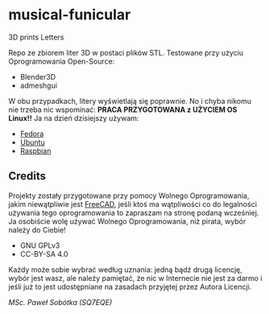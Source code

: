 # musical-funicular
3D prints Letters

Repo ze zbiorem liter 3D w postaci plików STL. Testowane przy użyciu Oprogramowania Open-Source:

- Blender3D
- admeshgui

W obu przypadkach, litery wyświetlają się poprawnie. No i chyba nikomu nie trzeba nic wspominać: **PRACA PRZYGOTOWANA z UŻYCIEM OS Linux!!** Ja na dzień dzisiejszy używam:

- [Fedora](https://getfedora.org/pl/ "Fedora")
- [Ubuntu](https://ubuntu.com/#download "Ubuntu")
- [Raspbian](https://www.raspberrypi.org/downloads/raspbian/ "Raspbian")

## Credits

Projekty zostały przygotowane przy pomocy Wolnego Oprogramowania, jakim niewątpliwie jest [FreeCAD](https://www.freecadweb.org, "3D modeler"), jeśli ktoś ma wątpliwości co do legalności używania tego oprogramowania to zapraszam na stronę podaną wcześniej. Ja osobiście wolę używać Wolnego Oprogramowania, niż pirata, wybór należy do Ciebie!

- GNU GPLv3
- CC-BY-SA 4.0

Każdy może sobie wybrać według uznania: jedną bądź drugą licencję, wybór jest wasz, ale należy pamiętać, że nic w Internecie nie jest za darmo i jeśli już to jest udostępniane na zasadach przyjętej przez Autora Licencji.

_MSc. Paweł Sobótka (SQ7EQE)_
